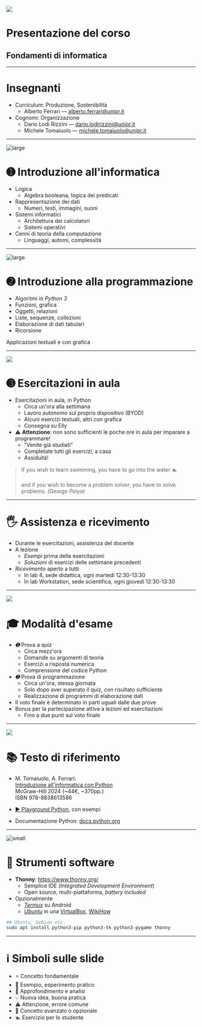 
![](/images/dev/theory-practice.png)
# Presentazione del corso
## Fondamenti di informatica

---

# Insegnanti

- Curriculum: Produzione, Sostenibilità
    - Alberto Ferrari — <alberto.ferrari@unipr.it>
- Cognomi: Organizzazione
    - Dario Lodi Rizzini — <dario.lodirizzini@unipr.it>
    - Michele Tomaiuolo — <michele.tomaiuolo@unipr.it>

---

![large](/images/sys/globe.jpg)
# ➊ Introduzione all'informatica

- Logica
    - Algebra booleana, logica dei predicati
- Rappresentazione dei dati
    - Numeri, testi, immagini, suoni
- Sistemi informatici
    - Architettura dei calcolatori
    - Sistemi operativi
- Cenni di teoria della computazione
    - Linguaggi, automi, complessità

---

![large](/images/misc/space-invaders-school.png)
# ➋ Introduzione alla programmazione

- Algoritmi in *Python 3*
- Funzioni, grafica
- Oggetti, relazioni
- Liste, sequenze, collezioni
- Elaborazione di dati tabulari
- Ricorsione

>

Applicazioni testuali e con grafica

---

![](/images/dev/geek-girl.svg)
# ➌ Esercitazioni in aula

- Esercitazioni in aula, in Python
    - Circa un'ora alla settimana
    - Lavoro autonomo sul proprio dispositivo (BYOD)
    - Alcuni esercizi testuali, altri con grafica
    - Consegna su Elly
- ⚠️ **Attenzione**: non sono sufficienti le poche ore in aula per imparare a programmare!
    - “Venite già studiati”
    - Completate tutti gli esercizi, a casa
    - Assiduità!

> If you wish to learn swimming, you have to go into the water 🏊 <br> <br> and if you wish to become a problem solver, you have to solve problems. *(George Polya)*

---

# 🖐️ Assistenza e ricevimento

- Durante le esercitazioni, assistenza del docente
- A lezione
    - *Esempi* prima delle esercitazioni
    - *Soluzioni* di esercizi delle settimane precedenti
- *Ricevimento* aperto a tutti
    - In lab 4, sede didattica, ogni martedì 12:30-13:30
    - In lab Workstation, sede scientifica, ogni giovedì 12:30-13:30

---

![](/images/misc/quiz.png)
# 🎓 Modalità d'esame

- *➊* Prova a quiz
    - Circa mezz'ora
    - Domande su argomenti di teoria
    - Esercizi a risposta numerica
    - Comprensione del codice Python
- *➋* Prova di programmazione
    - Circa un'ora, stessa giornata
    - Solo dopo aver superato il quiz, con risultato sufficiente
    - Realizzazione di programmi di elaborazione dati
- Il voto finale è determinato in parti uguali dalle due prove
- Bonus per la partecipazione attiva a lezioni ed esercitazioni
    - Fino a due punti sul voto finale

---

![](/images/algo/fondinfo-book.jpg)
# 📚 Testo di riferimento

- M. Tomaiuolo, A. Ferrari: <br> [Introduzione all'informatica con Python](https://www.mheducation.it/9788838613586) <br> McGraw-Hill 2024 (~44€, ~370pp.) <br> ISBN 978-8838613586

- [▶️ Playground Python](https://fondinfo.github.io/play), con esempi

- Documentazione Python: [docs.python.org](https://docs.python.org/3/)

---

![small](/images/dev/python-logo.svg)
# 💾 Strumenti software

- **Thonny**: <https://www.thonny.org/>
    - Semplice IDE (*Integrated Development Environment*)
    - Open source, multi-piattaforma, *battery included*
- Opzionalmente
    - [*Termux*](https://fondinfo.github.io/termux/) su Android
    - [*Ubuntu*](http://releases.ubuntu.com/24.04/) in una [VirtualBox](https://www.virtualbox.org/wiki/Downloads), [WikiHow](https://www.wikihow.com/Install-Ubuntu-on-VirtualBox)

``` sh
## Ubuntu, Debian etc.
sudo apt install python3-pip python3-tk python3-pygame thonny
```

---

# ℹ️ Simboli sulle slide

- ⭐️ Concetto fondamentale
- 🧪 Esempio, esperimento pratico
- 🔬 Approfondimento e analisi
- 💡️ Nuova idea, buona pratica
- ⚠️ Attenzione, errore comune
- 🥷 Concetto avanzato o opzionale
- 🏊️ Esercizio per lo studente
